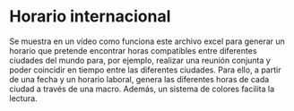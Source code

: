 # Horario internacional
Se muestra en un vídeo como funciona este archivo excel para generar un horario que pretende encontrar horas compatibles entre diferentes ciudades del mundo para, por ejemplo, realizar una reunión conjunta y poder coincidir en tiempo entre las diferentes ciudades.
Para ello, a partir de una fecha y un horario laboral, genera las diferentes horas de cada ciudad a través de una macro.
Además, un sistema de colores facilita la lectura.
